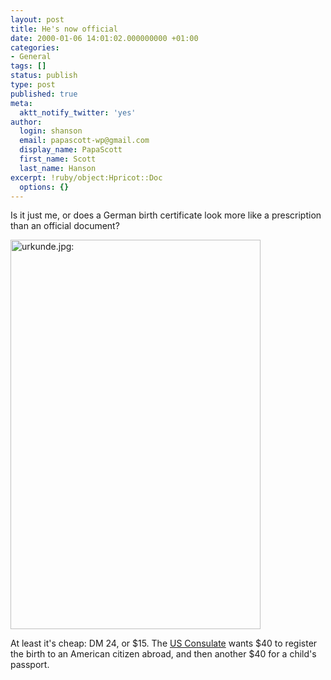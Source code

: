 ```yaml
---
layout: post
title: He's now official
date: 2000-01-06 14:01:02.000000000 +01:00
categories:
- General
tags: []
status: publish
type: post
published: true
meta:
  aktt_notify_twitter: 'yes'
author:
  login: shanson
  email: papascott-wp@gmail.com
  display_name: PapaScott
  first_name: Scott
  last_name: Hanson
excerpt: !ruby/object:Hpricot::Doc
  options: {}
---
```

<p>Is it just me, or does a German birth certificate look more like a prescription than an official document?</p>
<p><img src="http://www.papascott.de/wordpress/wp-content/uploads/2000/01/urkunde.jpg" height="623" width="400" border="0" alt="urkunde.jpg: " /></p>
<p>At least it's cheap: DM 24, or $15. The <a href="http://www.usconsulate.de">US Consulate</a> wants $40 to register the birth to an American citizen abroad, and then another $40 for a child's passport.</p>

